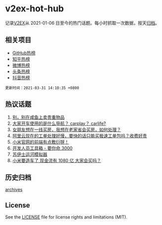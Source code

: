 # v2ex-hot-hub

 记录[V2EX](https://www.v2ex.com/)从 2021-01-06 日至今的热门话题。每小时抓取一次数据，按天[归档](archives)。
 
 ## 相关项目

- [GitHub热榜](https://github.com/snaildev/github-hot-hub)
- [知乎热榜](https://github.com/snaildev/zhihu-hot-hub)
- [微博热榜](https://github.com/snaildev/weibo-hot-hub)
- [头条热榜](https://github.com/snaildev/toutiao-hot-hub)
- [抖音热榜](https://github.com/snaildev/douyin-hot-hub)


 `更新时间：2021-03-31 14:10:35 +0800`

## 热议话题

1. [别，别在咸鱼上卖贵重物品](https://www.v2ex.com/t/766619)
1. [大家开车使用的是什么导航？ carplay？ carlife?](https://www.v2ex.com/t/766561)
1. [女朋友想在一线买房，我想在老家省会买房，如何处理？](https://www.v2ex.com/t/766746)
1. [阿里云现在的工单处理好慢，要快的话只能买极速工单包吗？收费好贵](https://www.v2ex.com/t/766527)
1. [小米官网的前端有点敷衍呀！](https://www.v2ex.com/t/766683)
1. [开发人员工具箱 - 要你命 3000](https://www.v2ex.com/t/766507)
1. [苏伊士运河模拟器](https://www.v2ex.com/t/766518)
1. [小米要造车了 现金流有 1080 亿 大家会买吗？](https://www.v2ex.com/t/766653)

## 历史归档

[archives](archives)

## License

See the [LICENSE](LICENSE) file for license rights and limitations (MIT).
